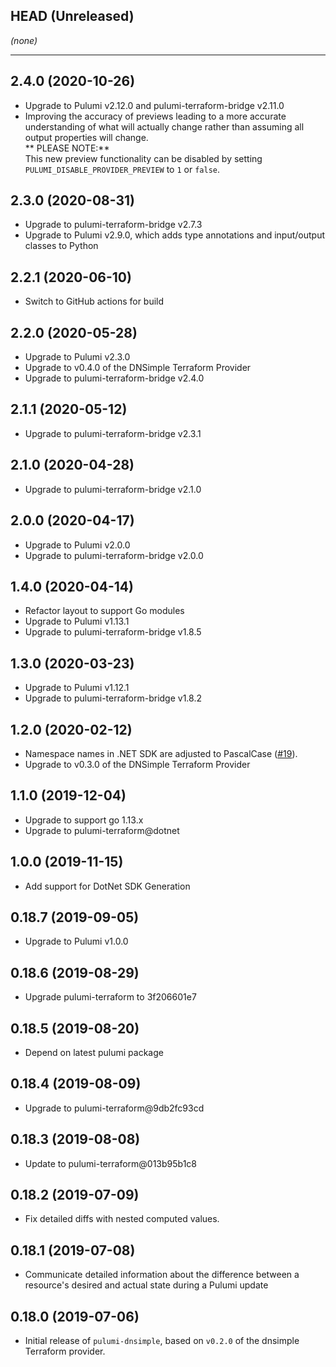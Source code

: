 ## HEAD (Unreleased)
_(none)_

---

## 2.4.0 (2020-10-26)
* Upgrade to Pulumi v2.12.0 and pulumi-terraform-bridge v2.11.0
* Improving the accuracy of previews leading to a more accurate understanding of what will actually change rather than assuming all output properties will change.  
  ** PLEASE NOTE:**  
  This new preview functionality can be disabled by setting `PULUMI_DISABLE_PROVIDER_PREVIEW` to `1` or `false`.

## 2.3.0 (2020-08-31)
* Upgrade to pulumi-terraform-bridge v2.7.3
* Upgrade to Pulumi v2.9.0, which adds type annotations and input/output classes to Python

## 2.2.1 (2020-06-10)
* Switch to GitHub actions for build

## 2.2.0 (2020-05-28)
* Upgrade to Pulumi v2.3.0
* Upgrade to v0.4.0 of the DNSimple Terraform Provider
* Upgrade to pulumi-terraform-bridge v2.4.0

## 2.1.1 (2020-05-12)
* Upgrade to pulumi-terraform-bridge v2.3.1

## 2.1.0 (2020-04-28)
* Upgrade to pulumi-terraform-bridge v2.1.0

## 2.0.0 (2020-04-17)
* Upgrade to Pulumi v2.0.0
* Upgrade to pulumi-terraform-bridge v2.0.0

## 1.4.0 (2020-04-14)

* Refactor layout to support Go modules
* Upgrade to Pulumi v1.13.1
* Upgrade to pulumi-terraform-bridge v1.8.5

## 1.3.0 (2020-03-23)
* Upgrade to Pulumi v1.12.1
* Upgrade to pulumi-terraform-bridge v1.8.2

## 1.2.0 (2020-02-12)
* Namespace names in .NET SDK are adjusted to PascalCase
([#19](https://github.com/pulumi/pulumi-dnsimple/pull/19)).
* Upgrade to v0.3.0 of the DNSimple Terraform Provider

## 1.1.0 (2019-12-04)
* Upgrade to support go 1.13.x
* Upgrade to pulumi-terraform@dotnet

## 1.0.0 (2019-11-15)
* Add support for DotNet SDK Generation

## 0.18.7 (2019-09-05)
* Upgrade to Pulumi v1.0.0

## 0.18.6 (2019-08-29)
* Upgrade pulumi-terraform to 3f206601e7

## 0.18.5 (2019-08-20)
* Depend on latest pulumi package

## 0.18.4 (2019-08-09)
* Upgrade to pulumi-terraform@9db2fc93cd

## 0.18.3 (2019-08-08)
* Update to pulumi-terraform@013b95b1c8

## 0.18.2 (2019-07-09)
* Fix detailed diffs with nested computed values.

## 0.18.1 (2019-07-08)
* Communicate detailed information about the difference between a resource's desired and actual state during a Pulumi update

## 0.18.0 (2019-07-06)
* Initial release of `pulumi-dnsimple`, based on `v0.2.0` of the dnsimple Terraform provider.
